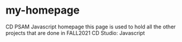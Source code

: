 # my-homepage
CD PSAM Javascript homepage
this page is used to hold all the other projects that are done in FALL2021 CD Studio: Javascript
